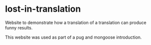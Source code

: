 # lost-in-translation
Website to demonstrate how a translation of a translation can produce funny results.

This website was used as part of a pug and mongoose introduction.
